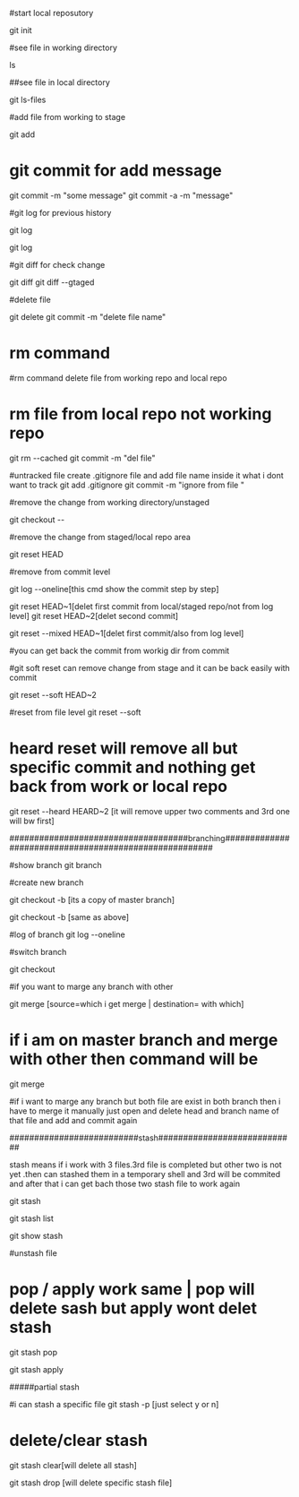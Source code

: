 #start local reposutory

git init

#see file in working directory

ls

##see file in local directory

git ls-files

#add file from working to stage 

git add <file name>

# git commit for add message

git commit -m "some message"
git commit -a -m "message"

#git log for previous history

git log <file name>

git log

#git diff for check change

git diff <file name>
git diff --gtaged <filename>

#delete file 

git delete <file name>
git commit -m "delete file name"

# rm command
#rm command delete file from working repo  and local repo
# rm file from local repo not working repo

git rm --cached <filename>
git commit -m "del file"

#untracked file
create .gitignore file and add file name inside it what i dont want to track
git add .gitignore
git commit -m "ignore from file <file name>"

#remove the change from working directory/unstaged

git checkout --<filename>

#remove the change from staged/local repo area

git reset HEAD <file name>

#remove from commit level

git log --oneline[this cmd show the commit step by step]

git reset HEAD~1[delet first commit from local/staged  repo/not from log level]
git reset HEAD~2[delet  second commit]

git reset --mixed  HEAD~1[delet first commit/also from log level]

#you can get back the commit from workig dir from commit


#git soft reset can remove change from stage and it can be back easily with commit

git reset --soft HEAD~2

#reset from file level
git reset --soft <filename>

# heard reset will remove all but specific commit and nothing get back from work or local repo
git reset --heard HEARD~2 [it will remove upper two comments and 3rd one will bw first]



####################################branching######################################################

#show branch
git branch

#create new branch

git checkout -b <branch name>[its a copy of master branch]

git checkout -b <new branch> <master branch>[same as above]


#log of branch
git log --oneline <branch name>

#switch branch

git checkout <branchname>

#if you want to marge any branch with other

git merge <source branch> <destination branch>[source=which i get merge | destination= with which]

# if i am on master branch and merge with other then command will be

git merge <branch what i want to marge>

#if i want to marge any branch but both file are exist in both branch then i have to merge it manually
just open and delete head and branch name of that file and add and commit again



##########################stash############################

stash means if i work with 3 files.3rd file is completed but other two is not yet .then can stashed them in a temporary shell and 3rd will be commited and after that i can get bach those two stash file to work again

git stash

git stash list

git show stash

#unstash file
# pop / apply work same | pop will delete sash but apply wont delet stash
git stash pop <stash number>

git stash apply  <stash number>

#####partial stash

#i can stash a specific file 
git stash -p [just select y or n]

# delete/clear stash

git stash clear[will delete all stash]

git stash drop <stash id>[will delete specific stash file]





























































